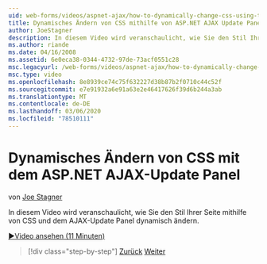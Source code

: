 ```yaml
---
uid: web-forms/videos/aspnet-ajax/how-to-dynamically-change-css-using-the-aspnet-ajax-updatepanel
title: Dynamisches Ändern von CSS mithilfe von ASP.NET AJAX Update Panel | Microsoft-Dokumentation
author: JoeStagner
description: In diesem Video wird veranschaulicht, wie Sie den Stil Ihrer Seite mithilfe von CSS und dem AJAX-Update Panel dynamisch ändern.
ms.author: riande
ms.date: 04/16/2008
ms.assetid: 6e0eca38-0344-4732-97de-73acf0551c28
msc.legacyurl: /web-forms/videos/aspnet-ajax/how-to-dynamically-change-css-using-the-aspnet-ajax-updatepanel
msc.type: video
ms.openlocfilehash: 8e8939ce74c75f632227d38b87b2f0710c44c52f
ms.sourcegitcommit: e7e91932a6e91a63e2e46417626f39d6b244a3ab
ms.translationtype: MT
ms.contentlocale: de-DE
ms.lasthandoff: 03/06/2020
ms.locfileid: "78510111"
---
```

# <a name="how-to-dynamically-change-css-using-the-aspnet-ajax-updatepanel"></a>Dynamisches Ändern von CSS mit dem ASP.NET AJAX-Update Panel

von [Joe Stagner](https://github.com/JoeStagner)

In diesem Video wird veranschaulicht, wie Sie den Stil Ihrer Seite mithilfe von CSS und dem AJAX-Update Panel dynamisch ändern.

[&#9654;Video ansehen (11 Minuten)](https://channel9.msdn.com/Blogs/ASP-NET-Site-Videos/how-to-dynamically-change-css-using-the-aspnet-ajax-updatepanel)

> [!div class="step-by-step"]
> [Zurück](basic-aspnet-authentication-in-an-ajax-enabled-application.md)
> [Weiter](how-to-dynamically-add-controls-to-a-web-page.md)
